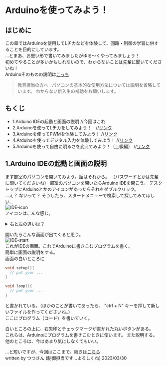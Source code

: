 # Arduinoを使ってみよう！

## はじめに
この章ではArduinoを使用してLチカなどを体験して、回路・制御の学習に供することを目的にしています。  
...とまあ、お堅い形で書いてみましたがゆる～くやってみましょう！  
初めてやることが多いかもしれないので、わからないことは先輩に聞いてくださいね！  
Arduinoそのものの説明は[こっち](summary-arduino.md)    
> 教育担当の方へ : パソコンの基本的な使用方法については説明を省略しています。 わからない新入生の補助をお願いします。


## もくじ
* 1.Arduino IDEの起動と画面の説明 //今回はこれ
* 2.Arduinoを使ってLチカをしてみよう！　//[リンク](how-to-use-arduino-2.md)  
* 3.Arduinoを使ってPWMを体験してみよう！ //[リンク](how-to-use-arduino-3.md)  
* 4.Arduinoを使ってデジタル入力を体験してみよう！ //[リンク](how-to-use-arduino-4.md)  
* 5.Arduinoを使って自由に明るさを変えてみよう！（上級編） //[リンク](how-to-use-arduino-5.md)  

## 1.Arduino IDEの起動と画面の説明
まず部室のパソコンを開いてみよう。話はそれから。  （パスワードとかは先輩に聞いてくださいね）
部室のパソコンを開いたらArduino IDEを開こう。 デスクトップにArduinoとかのアイコンがあったらそれをダブルクリック。  
...え？ ないって？ そうしたら、スタートメニューで検索して探してみてほしい...  
![IDE-icon](https://user-images.githubusercontent.com/106954082/228725754-ef5236c6-0d31-461a-a5c9-b902da03bd3a.png)  
アイコンはこんな感じ。

<details> <summary> 右と左の違いは？ </summary>
右と左、どちらもArduino IDEのアイコンだ。  
右のアイコンの方は、 Arduino IDE 2.0で、最新のもの。 <br> 
<s>重たいからつかいたくねぇ...</s> <br>
左のアイコンの方は、 Arduino IDE 1.8で、部室のパソコンにはこっちが入っていると思う。 <br>
これからは左の Arduino IDE 1.8(ver 1.8.18)を使っていくが、Arduino IDE 2.0でも基本的に操作は同じです。（見た目が違うだけ）
</details>

開いたらこんな画面が出てくると思う。  
![IDE-start](https://user-images.githubusercontent.com/106954082/228731678-8f979329-601b-4c86-8542-2b926d36dbc8.png)  
これがIDEの画面。これでArduinoに書きこむプログラムを書く。  
簡単に画面の説明をする。  
画面の白いところに
```cpp
void setup(){
  // put your ...
}

void loop(){
  // pot your ...
}
```  
と書かれている。（ほかのことが書いてあったら、 "ctrl + N" キーを押して新しいファイルを作ってくださいね。）  
ここにプログラム（コード）を書いていく。  

白いところの上に、右矢印とチェックマークが書かれた丸いボタンがある。  
これらは、Arduinoにプログラムを書きこむときに使います。 また説明する。  
他のところは、今はあまり気にしなくてもいい。

...と短いですが、今回はここまで。続きは[こちら](how-to-use-arduino-2.md)  
written by つつさん (制御担当です...よろしくね) 2023/03/30

